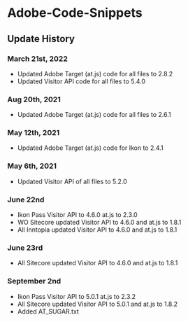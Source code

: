 # Adobe-Code-Snippets

## Update History  

### March 21st, 2022
* Updated Adobe Target (at.js) code for all files to 2.8.2
* Updated Visitor API code for all files to 5.4.0

### Aug 20th, 2021
* Updated Adobe Target (at.js) code for all files to 2.6.1

### May 12th, 2021
* Updated Adobe Target (at.js) code for Ikon to 2.4.1

### May 6th, 2021
* Updated Visitor API of all files to 5.2.0

### June 22nd  

* Ikon Pass Visitor API to 4.6.0 at.js to 2.3.0
* WO Sitecore updated Visitor API to 4.6.0 and at.js to 1.8.1
* All Inntopia updated Visitor API to 4.6.0 and at.js to 1.8.1

### June 23rd  

* All Sitecore updated Visitor API to 4.6.0 and at.js to 1.8.1

### September 2nd 

* Ikon Pass Visitor API to 5.0.1 at.js to 2.3.2
* All Sitecore updated Visitor API to 5.0.1 and at.js to 1.8.2
* Added AT_SUGAR.txt
